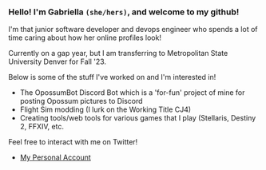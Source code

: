 ### Hello! I'm Gabriella `(she/hers)`, and welcome to my github!

I'm that junior software developer and devops engineer who spends a lot of time caring about how her online profiles look!

Currently on a gap year, but I am transferring to Metropolitan State University Denver for Fall '23.

Below is some of the stuff I've worked on and I'm interested in!
- The OpossumBot Discord Bot which is a 'for-fun' project of mine for posting Opossum pictures to Discord 
- Flight Sim modding (I lurk on the Working Title CJ4)
- Creating tools/web tools for various games that I play (Stellaris, Destiny 2, FFXIV, etc.

Feel free to interact with me on Twitter!
- [My Personal Account](https://twitter.com/contrastellar)
